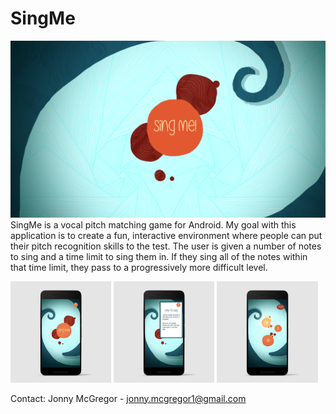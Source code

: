 # SingMe
![SplashScreen](Resources/BigSplashScreen.png)
SingMe is a vocal pitch matching game for Android. My goal with this application is to create a fun, interactive environment where people
can put their pitch recognition skills to the test. The user is given a number of notes to sing and a time limit to sing them in. If they 
sing all of the notes within that time limit, they pass to a progressively more difficult level.

<img src="Resources/TitleScreenPhone.jpg" width="32%" > <img src="Resources/TitleScreenDropDownPhone.jpg" width="32%"> <img src="Resources/GameScreen01Phone.jpg" width="32%">

Contact: Jonny McGregor - jonny.mcgregor1@gmail.com
